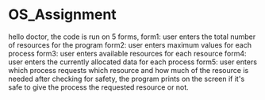 # OS_Assignment
hello doctor, the code is run on 5 forms, 
form1: user enters the total number of resources for the program
form2: user enters maximum values for each process
form3: user enters available resources for each resource
form4: user enters the currently allocated data for each process
form5: user enters which process requests which resource and how much of the resource is needed
after checking for safety, the program prints on the screen if it's safe to give the process the requested resource or not.
